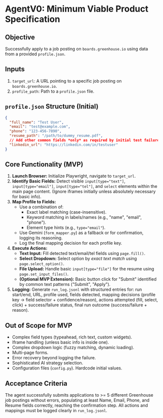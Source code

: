 # AgentV0: Minimum Viable Product Specification

## Objective
Successfully apply to a job posting on `boards.greenhouse.io` using data from a provided `profile.json`.

## Inputs
1.  `target_url`: A URL pointing to a specific job posting on `boards.greenhouse.io`.
2.  `profile_path`: Path to a `profile.json` file.

## `profile.json` Structure (Initial)
```json
{
  "full_name": "Test User",
  "email": "test@example.com",
  "phone": "123-456-7890",
  "resume_path": "/path/to/dummy_resume.pdf",
  // Add other common fields *only* as required by initial test failures
  "linkedin_url": "https://linkedin.com/in/testuser"
}
```

## Core Functionality (MVP)
1.  **Launch Browser:** Initialize Playwright, navigate to `target_url`.
2.  **Identify Basic Fields:** Detect visible `input[type="text"]`, `input[type="email"]`, `input[type="tel"]`, and `select` elements within the main page content. (Ignore iframes initially unless absolutely necessary for basic info).
3.  **Map Profile to Fields:**
    *   Use a combination of:
        *   Exact label matching (case-insensitive).
        *   Keyword matching in labels/names (e.g., "name", "email", "phone").
        *   Element type hints (e.g., `type="email"`).
    *   Use Gemini (`form_mapper.py`) as a fallback or for confirmation, logging its reasoning.
    *   Log the final mapping decision for each profile key.
4.  **Execute Actions:**
    *   **Text Input:** Fill detected text/email/tel fields using `page.fill()`.
    *   **Select Dropdown:** Select option by *exact text match* using `page.select_option()`.
    *   **File Upload:** Handle basic `input[type="file"]` for the resume using `page.set_input_files()`.
    *   **(Optional MVP Extension):** Basic button click for "Submit" identified by common text patterns ("Submit", "Apply").
5.  **Logging:** Generate `run_log.jsonl` with structured entries for: run start/end, URL, profile used, fields detected, mapping decisions (profile key -> field selector + confidence/reason), actions attempted (fill, select, click) + success/failure status, final run outcome (success/failure + reason).

## Out of Scope for MVP
*   Complex field types (typeahead, rich text, custom widgets).
*   Iframe handling (unless basic info is inside one).
*   Complex dropdown logic (fuzzy matching, dynamic loading).
*   Multi-page forms.
*   Error recovery beyond logging the failure.
*   Sophisticated AI strategy selection.
*   Configuration files (`config.py`). Hardcode initial values.

## Acceptance Criteria
The agent successfully submits applications to >= 5 different Greenhouse job postings without errors, populating at least Name, Email, Phone, and Resume fields correctly, reaching the confirmation step. All actions and mappings must be logged clearly in `run_log.jsonl`.

